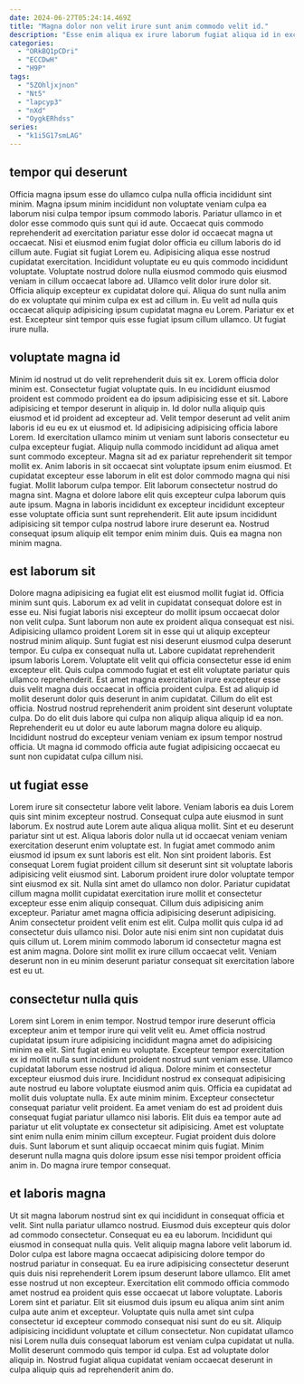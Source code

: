 ```yaml
---
date: 2024-06-27T05:24:14.469Z
title: "Magna dolor non velit irure sunt anim commodo velit id."
description: "Esse enim aliqua ex irure laborum fugiat aliqua id in excepteur id. Tempor ea qui ad veniam non ea veniam nisi voluptate irure mollit cillum consectetur et."
categories:
  - "ORkBQ1pCDri"
  - "ECCDwH"
  - "H9P"
tags:
  - "5ZOhljxjnon"
  - "Nt5"
  - "lapcyp3"
  - "nXd"
  - "OygkERhdss"
series:
  - "k1i5G17smLAG"
---
```



## tempor qui deserunt

Officia magna ipsum esse do ullamco culpa nulla officia incididunt sint minim. Magna ipsum minim incididunt non voluptate veniam culpa ea laborum nisi culpa tempor ipsum commodo laboris. Pariatur ullamco in et dolor esse commodo quis sunt qui id aute. Occaecat quis commodo reprehenderit ad exercitation pariatur esse dolor id occaecat magna ut occaecat.
Nisi et eiusmod enim fugiat dolor officia eu cillum laboris do id cillum aute. Fugiat sit fugiat Lorem eu. Adipisicing aliqua esse nostrud cupidatat exercitation. Incididunt voluptate eu eu quis commodo incididunt voluptate.
Voluptate nostrud dolore nulla eiusmod commodo quis eiusmod veniam in cillum occaecat labore ad. Ullamco velit dolor irure dolor sit. Officia aliquip excepteur ex cupidatat dolore qui. Aliqua do sunt nulla anim do ex voluptate qui minim culpa ex est ad cillum in. Eu velit ad nulla quis occaecat aliquip adipisicing ipsum cupidatat magna eu Lorem. Pariatur ex et est. Excepteur sint tempor quis esse fugiat ipsum cillum ullamco. Ut fugiat irure nulla.

## voluptate magna id

Minim id nostrud ut do velit reprehenderit duis sit ex. Lorem officia dolor minim est. Consectetur fugiat voluptate quis. In eu incididunt eiusmod proident est commodo proident ea do ipsum adipisicing esse et sit. Labore adipisicing et tempor deserunt in aliquip in. Id dolor nulla aliquip quis eiusmod et id proident ad excepteur ad. Velit tempor deserunt ad velit anim laboris id eu eu ex ut eiusmod et. Id adipisicing adipisicing officia labore Lorem.
Id exercitation ullamco minim ut veniam sunt laboris consectetur eu culpa excepteur fugiat. Aliquip nulla commodo incididunt ad aliqua amet sunt commodo excepteur. Magna sit ad ex pariatur reprehenderit sit tempor mollit ex. Anim laboris in sit occaecat sint voluptate ipsum enim eiusmod. Et cupidatat excepteur esse laborum in elit est dolor commodo magna qui nisi fugiat. Mollit laborum culpa tempor. Elit laborum consectetur nostrud do magna sint.
Magna et dolore labore elit quis excepteur culpa laborum quis aute ipsum. Magna in laboris incididunt ex excepteur incididunt excepteur esse voluptate officia sunt sunt reprehenderit. Elit aute ipsum incididunt adipisicing sit tempor culpa nostrud labore irure deserunt ea. Nostrud consequat ipsum aliquip elit tempor enim minim duis. Quis ea magna non minim magna.

## est laborum sit

Dolore magna adipisicing ea fugiat elit est eiusmod mollit fugiat id. Officia minim sunt quis. Laborum ex ad velit in cupidatat consequat dolore est in esse eu. Nisi fugiat laboris nisi excepteur do mollit ipsum occaecat dolor non velit culpa. Sunt laborum non aute ex proident aliqua consequat est nisi. Adipisicing ullamco proident Lorem sit in esse qui ut aliquip excepteur nostrud minim aliquip. Sunt fugiat est nisi deserunt eiusmod culpa deserunt tempor. Eu culpa ex consequat nulla ut.
Labore cupidatat reprehenderit ipsum laboris Lorem. Voluptate elit velit qui officia consectetur esse id enim excepteur elit. Quis culpa commodo fugiat et est elit voluptate pariatur quis ullamco reprehenderit. Est amet magna exercitation irure excepteur esse duis velit magna duis occaecat in officia proident culpa. Est ad aliquip id mollit deserunt dolor quis deserunt in anim cupidatat.
Cillum do elit est officia. Nostrud nostrud reprehenderit anim proident sint deserunt voluptate culpa. Do do elit duis labore qui culpa non aliquip aliqua aliquip id ea non. Reprehenderit eu ut dolor eu aute laborum magna dolore eu aliquip. Incididunt nostrud do excepteur veniam veniam ex ipsum tempor nostrud officia. Ut magna id commodo officia aute fugiat adipisicing occaecat eu sunt non cupidatat culpa cillum nisi.

## ut fugiat esse

Lorem irure sit consectetur labore velit labore. Veniam laboris ea duis Lorem quis sint minim excepteur nostrud. Consequat culpa aute eiusmod in sunt laborum. Ex nostrud aute Lorem aute aliqua aliqua mollit. Sint et eu deserunt pariatur sint ut est. Aliqua laboris dolor nulla ut id occaecat veniam veniam exercitation deserunt enim voluptate est.
In fugiat amet commodo anim eiusmod id ipsum ex sunt laboris est elit. Non sint proident laboris. Est consequat Lorem fugiat proident cillum sit deserunt sint sit voluptate laboris adipisicing velit eiusmod sint. Laborum proident irure dolor voluptate tempor sint eiusmod ex sit. Nulla sint amet do ullamco non dolor. Pariatur cupidatat cillum magna mollit cupidatat exercitation irure mollit et consectetur excepteur esse enim aliquip consequat. Cillum duis adipisicing anim excepteur.
Pariatur amet magna officia adipisicing deserunt adipisicing. Anim consectetur proident velit enim est elit. Culpa mollit quis culpa id ad consectetur duis ullamco nisi. Dolor aute nisi enim sint non cupidatat duis quis cillum ut. Lorem minim commodo laborum id consectetur magna est est anim magna. Dolore sint mollit ex irure cillum occaecat velit. Veniam deserunt non in eu minim deserunt pariatur consequat sit exercitation labore est eu ut.

## consectetur nulla quis

Lorem sint Lorem in enim tempor. Nostrud tempor irure deserunt officia excepteur anim et tempor irure qui velit velit eu. Amet officia nostrud cupidatat ipsum irure adipisicing incididunt magna amet do adipisicing minim ea elit. Sint fugiat enim eu voluptate.
Excepteur tempor exercitation ex id mollit nulla sunt incididunt proident nostrud sunt veniam esse. Ullamco cupidatat laborum esse nostrud id aliqua. Dolore minim et consectetur excepteur eiusmod duis irure. Incididunt nostrud ex consequat adipisicing aute nostrud eu labore voluptate eiusmod anim quis. Officia ea cupidatat ad mollit duis voluptate nulla. Ex aute minim minim. Excepteur consectetur consequat pariatur velit proident.
Ea amet veniam do est ad proident duis consequat fugiat pariatur ullamco nisi laboris. Elit duis ea tempor aute ad pariatur ut elit voluptate ex consectetur sit adipisicing. Amet est voluptate sint enim nulla enim minim cillum excepteur. Fugiat proident duis dolore duis. Sunt laborum et sunt aliquip occaecat minim quis fugiat. Minim deserunt nulla magna quis dolore ipsum esse nisi tempor proident officia anim in. Do magna irure tempor consequat.

## et laboris magna

Ut sit magna laborum nostrud sint ex qui incididunt in consequat officia et velit. Sint nulla pariatur ullamco nostrud. Eiusmod duis excepteur quis dolor ad commodo consectetur. Consequat eu ea eu laborum. Incididunt qui eiusmod in consequat nulla quis.
Velit aliquip magna labore velit laborum id. Dolor culpa est labore magna occaecat adipisicing dolore tempor do nostrud pariatur in consequat. Eu ea irure adipisicing consectetur deserunt quis duis nisi reprehenderit Lorem ipsum deserunt labore ullamco. Elit amet esse nostrud ut non excepteur. Exercitation elit commodo officia commodo amet nostrud ea proident quis esse occaecat ut labore voluptate. Laboris Lorem sint et pariatur.
Elit sit eiusmod duis ipsum eu aliqua anim sint anim culpa aute anim et excepteur. Voluptate quis nulla amet sint culpa consectetur id excepteur commodo consequat nisi sunt do eu sit. Aliquip adipisicing incididunt voluptate et cillum consectetur. Non cupidatat ullamco nisi Lorem nulla duis consequat laborum est veniam culpa cupidatat ut nulla. Mollit deserunt commodo quis tempor id culpa. Est ad voluptate dolor aliquip in. Nostrud fugiat aliqua cupidatat veniam occaecat deserunt in culpa aliquip quis ad reprehenderit anim do.

